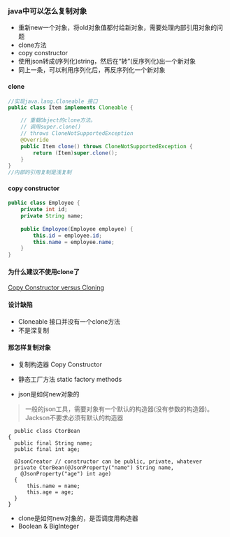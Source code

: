### java中可以怎么复制对象
* 重新new一个对象，将old对象值都付给新对象，需要处理内部引用对象的问题
* clone方法
* copy constructor
* 使用json转成(序列化)string，然后在“转”(反序列化)出一个新对象
* 同上一条，可以利用序列化后，再反序列化一个新对象


#### clone
```java
//实现java.lang.Cloneable 接口
public class Item implements Cloneable {

	// 重载Object的clone方法。
    // 调用super.clone()
    // throws CloneNotSupportedException
    @Override
	public Item clone() throws CloneNotSupportedException {
        return (Item)super.clone();
    }
}
//内部的引用复制是浅复制
```

#### copy constructor
```java
public class Employee {
    private int id;
    private String name;
     
    public Employee(Employee employee) {
        this.id = employee.id;
        this.name = employee.name;
    }
}
```
#### 为什么建议不使用clone了
[Copy Constructor versus Cloning](https://www.artima.com/intv/bloch.html#part13)

#### 设计缺陷
* Cloneable 接口并没有一个clone方法
* 不是深复制

#### 那怎样复制对象
* 复制构造器 Copy Constructor
* 静态工厂方法  static factory methods

* json是如何new对象的
> 一般的json工具，需要对象有一个默认的构造器(没有参数的构造器)。Jackson不要求必须有默认的构造器
```
  public class CtorBean
{
  public final String name;
  public final int age;

  @JsonCreator // constructor can be public, private, whatever
  private CtorBean(@JsonProperty("name") String name,
    @JsonProperty("age") int age)
  {
      this.name = name;
      this.age = age;
  }
}
```
* clone是如何new对象的，是否调度用构造器
* Boolean & BigInteger
